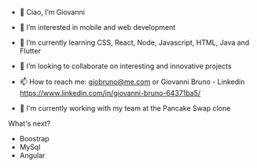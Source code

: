 - 👋 Ciao, I’m Giovanni
- 👀 I’m interested in mobile and web development
- 🌱 I’m currently learning CSS, React, Node, Javascript, HTML, Java and Flutter
- 💞️ I’m looking to collaborate on interesting and innovative projects
- 📫 How to reach me: giobruno@me.com or Giovanni Bruno - Linkedin https://www.linkedin.com/in/giovanni-bruno-64371ba5/

- 🍻 I'm currently working with my team at the Pancake Swap clone


What's next?
- Boostrap
- MySql
- Angular 




<!---
giogithub89/giogithub89 is a ✨ special ✨ repository because its `README.md` (this file) appears on your GitHub profile.
You can click the Preview link to take a look at your changes.
--->
